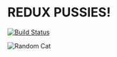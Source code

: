 # REDUX PUSSIES!


[![Build Status](https://travis-ci.org/jekku/redux-pussies.svg?branch=master)](https://travis-ci.org/jekku/redux-pussies)

![Random Cat](http://thecatapi.com/api/images/get?format=src&type=gif)

